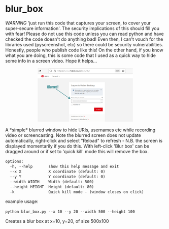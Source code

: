 # blur_box
*WARNING* 'just run this code that captures your screen, to cover your super-secure information'.  The security implications of this should fill you with fear!  Please do not use this code unless you can read python and have checked the code doesn't do anything bad!  Even then, I can't vouch for the libraries used (pyscreenshot, etc) so there could be security vulnerabilities.  Honestly, people who publish code like this!  On the other hand, if you know what you are doing, this is some code that I used as a quick way to hide some info in a screen video. Hope it helps...

<p align="center">
   <img src="./docs/images/blurred_username.png" alt="blurred screen image" width="300" title="blurred screen image">
</p>
A *simple* blurred window to hide URIs, usernames etc while recording video or screencasting. Note the blurred
screen does not update automatically, right-click and select "Reload" to refresh - N.B. the screen is displayed
momentarily if you do this.  With left-click 'Blur box' can be dragged around or if set to 'quick kill' mode this will remove the box.

```
options:
  -h, --help       show this help message and exit
  --x X            X coordinate (default: 0)
  --y Y            Y coordinate (default: 0)
  --width WIDTH    Width (default: 500)
  --height HEIGHT  Height (default: 80)
  -k               Quick kill mode - (window closes on click)
```

example usage:

```python blur_box.py --x 10 --y 20 --width 500 --height 100```

Creates a blur box at x=10, y=20, of size 500x100
